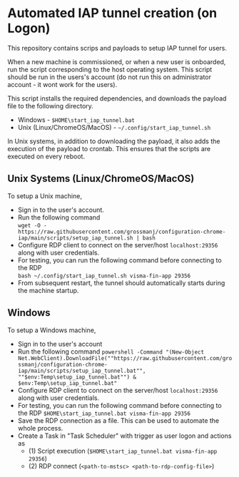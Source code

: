 # Automated IAP tunnel creation (on Logon)

This repository contains scrips and payloads to setup IAP tunnel for users.  
  
When a new machine is commissioned, or when a new user is onboarded, run the script corresponding to the host operating system. This script should be run in the users's account (do not run this on administrator account - it wont work for the users).  
  
This script installs the required dependencies, and downloads the payload file to the following directory.  

- Windows                       - `$HOME\start_iap_tunnel.bat`
- Unix (Linux/ChromeOS/MacOS)   - `~/.config/start_iap_tunnel.sh`

In Unix systems, in addition to downloading the payload, it also adds the execution of the payload to crontab. This ensures that the scripts are executed on every reboot.

## Unix Systems (Linux/ChromeOS/MacOS)

To setup a Unix machine,

- Sign in to the user's account.
- Run the following command  
    `wget -O - https://raw.githubusercontent.com/grossmanj/configuration-chrome-iap/main/scripts/setup_iap_tunnel.sh | bash`
- Configure RDP client to connect on the server/host `localhost:29356` along with user credentials.
- For testing, you can run the following command before connecting to the RDP  
    `bash ~/.config/start_iap_tunnel.sh visma-fin-app 29356`
- From subsequent restart, the tunnel should automatically starts during the machine startup.

## Windows

To setup a Windows machine,

- Sign in to the user's account
- Run the following command
    `powershell -Command "(New-Object Net.WebClient).DownloadFile(""https://raw.githubusercontent.com/grossmanj/configuration-chrome-iap/main/scripts/setup_iap_tunnel.bat"", ""$env:Temp\setup_iap_tunnel.bat"") & $env:Temp\setup_iap_tunnel.bat"`
- Configure RDP client to connect on the server/host `localhost:29356` along with user credentials.
- For testing, you can run the following command before connecting to the RDP
    `$HOME\start_iap_tunnel.bat visma-fin-app 29356`
- Save the RDP connection as a file. This can be used to automate the whole process.
- Create a Task in "Task Scheduler" with trigger as user logon and actions as
  - (1) Script execution (`$HOME\start_iap_tunnel.bat visma-fin-app 29356`)
  - (2) RDP connect (`<path-to-mstsc> <path-to-rdp-config-file>`)